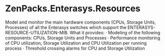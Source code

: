 # ZenPacks.Enterasys.Resources
Model and monitor the main hardware components (CPUs, Storage Units, Processes) of all the Enterasys switches which support the ENTERASYS-RESOURCE-UTILIZATION-MIB. 
What it provides:
·         Modeling of the following components: CPUs, Storage Units and Processes
·         Performance monitoring of CPU utilization, Storage Utilization and CPU Utilization per running process
·         Threshold crossing alarms for CPU and Storage Utilization
